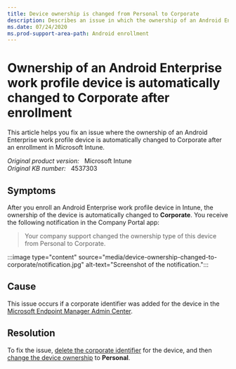 ```yaml
---
title: Device ownership is changed from Personal to Corporate
description: Describes an issue in which the ownership of an Android Enterprise work profile device is automatically changed to Corporate after an enrollment in Intune.
ms.date: 07/24/2020
ms.prod-support-area-path: Android enrollment
---
```

# Ownership of an Android Enterprise work profile device is automatically changed to Corporate after enrollment

This article helps you fix an issue where the ownership of an Android Enterprise work profile device is automatically changed to Corporate after an enrollment in Microsoft Intune.

_Original product version:_ &nbsp; Microsoft Intune  
_Original KB number:_ &nbsp; 4537303

## Symptoms

After you enroll an Android Enterprise work profile device in Intune, the ownership of the device is automatically changed to **Corporate**. You receive the following notification in the Company Portal app:

> Your company support changed the ownership type of this device from Personal to Corporate.

:::image type="content" source="media/device-ownership-changed-to-corporate/notification.jpg" alt-text="Screenshot of the notification.":::

## Cause

This issue occurs if a corporate identifier was added for the device in the [Microsoft Endpoint Manager Admin Center](https://go.microsoft.com/fwlink/?linkid=2109431).

## Resolution

To fix the issue, [delete the corporate identifier](/mem/intune/enrollment/corporate-identifiers-add#delete-corporate-identifiers) for the device, and then [change the device ownership](/mem/intune/enrollment/corporate-identifiers-add#change-device-ownership) to **Personal**.
